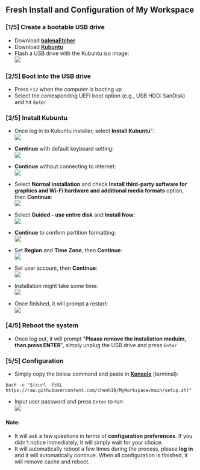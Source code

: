 ## Fresh Install and Configuration of My Workspace

### [1/5] Create a bootable USB drive
- Download [**balenaEtcher**](https://www.balena.io/etcher/)  
- Download [**Kubuntu**](https://kubuntu.org/getkubuntu/)  
- Flash a USB drive with the Kubuntu iso image:  
![](./images/0.png)

### [2/5] Boot into the USB drive
- Press ```F12``` when the computer is booting up  
- Select the corresponding UEFI boot option (e.g., USB HDD: SanDisk) and hit ```Enter```  

### [3/5] Install Kubuntu

- Once log in to Kubuntu installer, select **Install Kubuntu**":  
![](./images/1.png)

- **Continue** with default keyboard setting:  
![](./images/2.png)

- **Continue** without connecting to internet:  
![](./images/3.png)

- Select **Normal installation** and check **Install third-party software for graphics and Wi-Fi hardware and additional media formats** option, then **Continue**:   
![](./images/4.png)

- Select **Guided - use entire disk** and **Install Now**:  
![](./images/5.png)

- **Continue** to confirm partition formatting:  
![](./images/6.png)

- Set **Region** and **Time Zone**, then **Continue**:  
![](./images/7.png)

- Set user account, then **Continue**:  
![](./images/8.png)

- Installation might take some time:  
![](./images/9.png)

- Once finished, it will prompt a restart:  
![](./images/10.png)

### [4/5] Reboot the system
- Once log out, it will prompt "**Please remove the installation meduim, then press ENTER**", simply unplug the USB drive and press ```Enter```  

### [5/5] Configuration
- Simply copy the below command and paste in [**Konsole**](https://konsole.kde.org/) (terminal):  
```
bash -c "$(curl -fsSL https://raw.githubusercontent.com/chenh19/MyWorkspace/main/setup.sh)" 
```
- Input user password and press ```Enter``` to run:  
![](./images/11.png)

#### Note:
- It will ask a few questions in terms of **configuration preferences**. If you didn't notice immediately, it will simply wait for your choice.
- It will automatically reboot a few times during the process, please **log in** and it will automatically continue. When all configuration is finished, it will remove cache and reboot.
